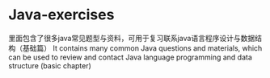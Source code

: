 # Java-exercises
里面包含了很多java常见题型与资料，可用于复习联系java语言程序设计与数据结构（基础篇）
It contains many common Java questions and materials, which can be used to review and contact Java language programming and data structure (basic chapter)
